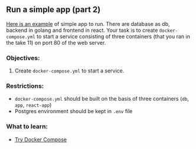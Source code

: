 ## Run a simple app (part 2) 
[Here is an example](https://github.com/exzvor/freedevopsworkspace/tree/main/app) of simple app to run. There are database as db, backend in golang and frontend in react. Your task is to 
create `docker-compose.yml` to start a service consisting of three containers (that you ran in the take 11) on port 80 of the web server.

### Objectives:
1. Create `docker-compose.yml` to start a service.

### Restrictions:
- `docker-compose.yml` should be built on the basis of three containers (`db`, `app`, `react-app`)
- Postgres environment should be kept in `.env` file

### What to learn:
- [Try Docker Compose](https://docs.docker.com/compose/gettingstarted/)
